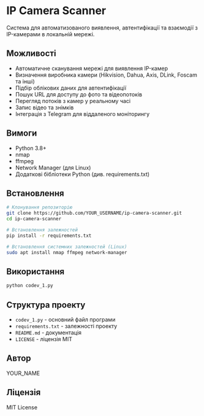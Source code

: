 # IP Camera Scanner

Система для автоматизованого виявлення, автентифікації та взаємодії з IP-камерами в локальній мережі.

## Можливості

- Автоматичне сканування мережі для виявлення IP-камер
- Визначення виробника камери (Hikvision, Dahua, Axis, DLink, Foscam та інші)
- Підбір облікових даних для автентифікації
- Пошук URL для доступу до фото та відеопотоків
- Перегляд потоків з камер у реальному часі
- Запис відео та знімків
- Інтеграція з Telegram для віддаленого моніторингу

## Вимоги

- Python 3.8+
- nmap
- ffmpeg
- Network Manager (для Linux)
- Додаткові бібліотеки Python (див. requirements.txt)

## Встановлення

```bash
# Клонування репозиторію
git clone https://github.com/YOUR_USERNAME/ip-camera-scanner.git
cd ip-camera-scanner

# Встановлення залежностей
pip install -r requirements.txt

# Встановлення системних залежностей (Linux)
sudo apt install nmap ffmpeg network-manager
```

## Використання

```bash
python codev_1.py
```

## Структура проекту

- `codev_1.py` - основний файл програми
- `requirements.txt` - залежності проекту
- `README.md` - документація
- `LICENSE` - ліцензія MIT

## Автор

YOUR_NAME

## Ліцензія

MIT License